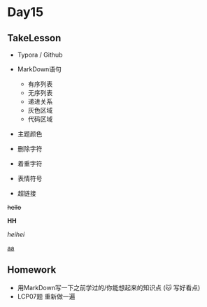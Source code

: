 # Day15 

## TakeLesson

- Typora  / Github
- MarkDown语句
  - 有序列表
  - 无序列表
  - 递进关系
  - 灰色区域
  - 代码区域
- 主题颜色

- 删除字符
- 着重字符

- 表情符号
- 超链接

~~hello~~

**HH**

*heihei*

[aa]()



## Homework

- 用MarkDown写一下之前学过的/你能想起来的知识点 (:cat: 写好看点)
- LCP07题 重新做一遍
